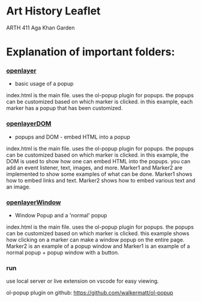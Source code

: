 # Art History Leaflet
ARTH 411
Aga Khan Garden

# Explanation of important folders:
### [openlayer](https://github.com/coffeehousejazz/arth_leaflet/tree/main/openlayer)
- basic usage of a popup


index.html is the main file. uses the ol-popup plugin for popups. the popups can be customized based on which marker is clicked. in this example, each marker has a popup that has been customized.

### [openlayerDOM](https://github.com/coffeehousejazz/arth_leaflet/tree/main/openlayerDOM/openlayer)
- popups and DOM - embed HTML into a popup


index.html is the main file. uses the ol-popup plugin for popups. the popups can be customized based on which marker is clicked. in this example, the DOM is used to show how one can embed HTML into the popups. you can add an event listener, text, images, and more. Marker1 and Marker2 are implemented to show some examples of what can be done. Marker1 shows how to embed links and text. Marker2 shows how to embed various text and an image.

### [openlayerWindow](https://github.com/coffeehousejazz/arth_leaflet/tree/main/openlayerWindow/openlayerDOM/openlayer)
- Window Popup and a 'normal' popup


index.html is the main file. uses the ol-popup plugin for popups. the popups can be customized based on which marker is clicked. this example shows how clicking on a marker can make a window popup on the entire page. Marker2 is an example of a popup window and Marker1 is an example of a normal popup + popup window with a button.

### run

use local server or live extension on vscode for easy viewing.

ol-popup plugin on github: https://github.com/walkermatt/ol-popup
